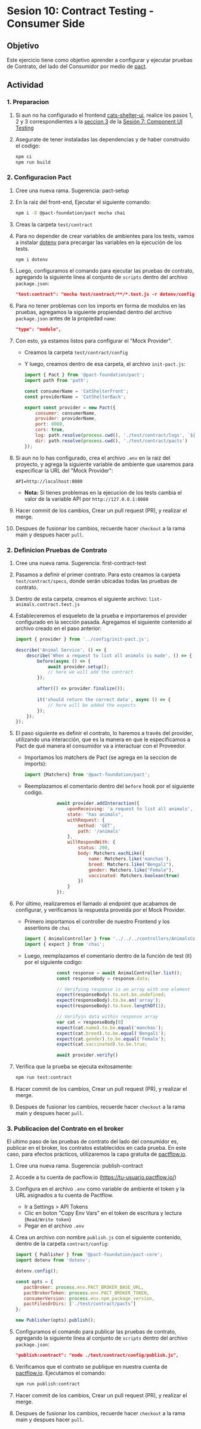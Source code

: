 # Sesion 10: Contract Testing - Consumer Side

## Objetivo
Este ejercicio tiene como objetivo aprender a configurar y ejecutar pruebas de Contrato, del lado del Consumidor por medio de [pact](https://pact.io/).

## Actividad

### 1. Preparacion

1. Si aun no ha configurado el frontend [cats-shelter-ui](https://github.com/holgiosalos/cats-shelter-ui), realice los pasos 1, 2 y 3 correspondientes a la [seccion 3](../component-ui/README.md#3-verificar-funcionamiento-del-front-end) de la [Sesión 7: Component UI Testing](../component-ui/README.md)

1. Asegurate de tener instaladas las dependencias y de haber construido el codigo:

   ```bash
   npm ci
   npm run build
   ```

### 2. Configuracion Pact

1. Cree una nueva rama. Sugerencia: pact-setup

1. En la raiz del front-end, Ejecutar el siguiente comando:

   ```bash
   npm i -D @pact-foundation/pact mocha chai
   ```

1. Creas la carpeta `test/contract`

1. Para no depender de crear variables de ambientes para los tests, vamos a instalar [dotenv](https://www.npmjs.com/package/dotenv) para precargar las variables en la ejecución de los tests.

   ```bash
   npm i dotenv
   ```

1. Luego, configuramos el comando para ejecutar las pruebas de contrato, agregando la siguiente linea al conjunto de `scripts` dentro del archivo `package.json`:

   ```json
   "test:contract": "mocha test/contract/**/*.test.js -r dotenv/config",
   ```

1. Para no tener problemas con los imports en forma de modulos en las pruebas, agregamos la siguiente propiendad dentro del archivo `package.json` antes de la propiedad `name`:

   ```json
   "type": "module",
   ```

1. Con esto, ya estamos listos para configurar el "Mock Provider".

   - Creamos la carpeta `test/contract/config`

   - Y luego, creamos dentro de esa carpeta, el archivo `init-pact.js`:

      ```js
      import { Pact } from '@pact-foundation/pact';
      import path from 'path';
      
      const consumerName = 'CatShelterFront';
      const providerName = 'CatShelterBack';
      
      export const provider = new Pact({
          consumer: consumerName,
          provider: providerName,
          port: 8080,
          cors: true,
          log: path.resolve(process.cwd(), './test/contract/logs', `${consumerName}-${providerName}.log`),
          dir: path.resolve(process.cwd(), './test/contract/pacts')
      });
      ```

1. Si aun no lo has configurado, crea el archivo `.env` en la raiz del proyecto, y agrega la siguiente variable de ambiente que usaremos para especificar la URL del "Mock Provider":

   ```env
   API=http://localhost:8080
   ```

   - **Nota:** Si tienes problemas en la ejecucion de los tests cambia el valor de la variable API por `http://127.0.0.1:8080`

1. Hacer commit de los cambios, Crear un pull request (PR), y realizar el merge.

1. Despues de fusionar los cambios, recuerde hacer `checkout` a la rama main y despues hacer `pull`.

### 2. Definicion Pruebas de Contrato

1. Cree una nueva rama. Sugerencia: first-contract-test

1. Pasamos a definir el primer contrato. Para esto creamos la carpeta `test/contract/specs`, donde serán ubicadas todas las pruebas de contrato.

1. Dentro de esta carpeta, creamos el siguiente archivo: `list-animals.contract.test.js`

1. Estableceremos el esqueleto de la prueba e importaremos el provider configurado en la sección pasada. Agregamos el siguiente contenido al archivo creado en el paso anterior:

   ```js
   import { provider } from '../config/init-pact.js';
   
   describe('Animal Service', () => {
       describe('When a request to list all animals is made', () => {
           before(async () => {
               await provider.setup();
               // here we will add the contract
           });
   
           after(() => provider.finalize());
           
           it('should return the correct data', async () => {
               // here will be added the expects
           });
       });
   });
   ```

1. El paso siguiente es definir el contrato, lo haremos a través del provider, utilizando una interacción, que es la manera en que le especificamos a Pact de qué manera el consumidor va a interactuar con el Proveedor.

   - Importamos los matchers de Pact (se agrega en la seccion de imports):

      ```js
      import {Matchers} from '@pact-foundation/pact';
      ```

   - Reemplazamos el comentario dentro del `before` hook por el siguiente codigo.

      ```js
                  await provider.addInteraction({
                      uponReceiving: 'a request to list all animals',
                      state: "has animals",
                      withRequest: {
                          method: 'GET',
                          path: '/animals'
                      },
                      willRespondWith: {
                          status: 200,
                          body: Matchers.eachLike({
                              name: Matchers.like('manchas'),
                              breed: Matchers.like("Bengali"),
                              gender: Matchers.like("Female"),
                              vaccinated: Matchers.boolean(true)
                          })
                      }
                  });
      ```

1. Por último, realizaremos el llamado al endpoint que acabamos de configurar, y verificamos la respuesta proveida por el Mock Provider.

   - Primero importamos el controller de nuestro Frontend y los assertions de `chai`
      ```js
      import { AnimalController } from '../../../controllers/AnimalsController.js';
      import { expect } from 'chai';
      ```

   - Luego, reemplazamos el comentario dentro de la función de test (it) por el siguiente codigo:

      ```js
                  const response = await AnimalController.list();
                  const responseBody = response.data;

                  // Verifying response is an array with one element
                  expect(responseBody).to.not.be.undefined;
                  expect(responseBody).to.be.an('array');
                  expect(responseBody).to.have.lengthOf(1);

                  // Verifyin data within response array
                  var cat = responseBody[0]
                  expect(cat.name).to.be.equal('manchas');
                  expect(cat.breed).to.be.equal('Bengali');
                  expect(cat.gender).to.be.equal('Female');
                  expect(cat.vaccinated).to.be.true;

                  await provider.verify()
      ```

1. Verifica que la prueba se ejecuta exitosamente:

   ```bash
   npm run test:contract
   ```

1. Hacer commit de los cambios, Crear un pull request (PR), y realizar el merge.

1. Despues de fusionar los cambios, recuerde hacer `checkout` a la rama main y despues hacer `pull`.

### 3. Publicacion del Contrato en el broker

El ultimo paso de las pruebas de contrato del lado del consumidor es, publicar en el broker, los contratos establecidos en cada prueba. En este caso, para efectos prácticos, utilizaremos la capa gratuita de [pactflow.io](https://pactflow.io/).

1. Cree una nueva rama. Sugerencia: publish-contract

1. Accede a tu cuenta de pacflow.io (https://tu-usuario.pactflow.io/) 

1. Configura en el archivo `.env` como variable de ambiente el token y la URL asignados a tu cuenta de Pactflow.

   - Ir a Settings > API Tokens
   - Clic en boton "Copy Env Vars" en el token de escritura y lectura (`Read/Write token`)
   - Pegar en el archivo `.env`

1. Crea un archivo con nombre `publish.js` con el siguiente contenido, dentro de la carpeta `contract/config`:

   ```js
   import { Publisher } from '@pact-foundation/pact-core';
   import dotenv from 'dotenv';

   dotenv.config();

   const opts = {
      pactBroker: process.env.PACT_BROKER_BASE_URL,
      pactBrokerToken: process.env.PACT_BROKER_TOKEN,
      consumerVersion: process.env.npm_package_version,
      pactFilesOrDirs: ['./test/contract/pacts']
   };

   new Publisher(opts).publish();
   ```

1. Configuramos el comando para publicar las pruebas de contrato, agregando la siguiente linea al conjunto de `scripts` dentro del archivo `package.json`:

   ```json
   "publish:contract": "node ./test/contract/config/publish.js",
   ```

1. Verificamos que el contrato se publique en nuestra cuenta de [pactflow.io](https://pactflow.io/). Ejecutamos el comando:

   ```bash
   npm run publish:contract
   ```

1. Hacer commit de los cambios, Crear un pull request (PR), y realizar el merge.

1. Despues de fusionar los cambios, recuerde hacer `checkout` a la rama main y despues hacer `pull`.